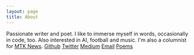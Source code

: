```yaml
---
layout: page
title: About
---
```


Passionate writer and poet. I like to immerse myself in words, occasionally in code, too. Also interested in AI, football and music. I'm also a columnist for [MTK News](https://mtknews.studio/author/abhishek).
[Github](https://github.com/abhishek7h) [Twitter](https://twitter.com/abhishek7h) [Medium](https://medium.com/@ah3) [Email](mailto:abhishek18h@gmail.com) [Poems](https://poetizer.com/author/320945)
